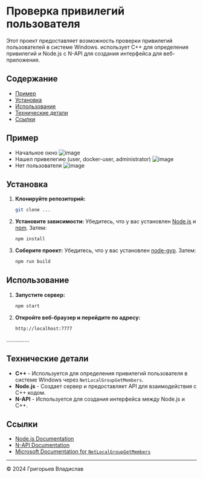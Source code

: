 # Проверка привилегий пользователя

Этот проект предоставляет возможность проверки привилегий пользователей в системе Windows. использует C++ для определения привилегий и Node.js с N-API для создания интерфейса для веб-приложения.

## Содержание

- [Пример](#описание)
- [Установка](#установка)
- [Использование](#использование)
- [Технические детали](#технические-детали)
- [Ссылки](#ссылки)

## Пример <a name="описание"></a>

- Начальное окно
![image](https://github.com/user-attachments/assets/c571e547-fb80-465e-bcbd-562a5b5c317a)
- Нашел привелегию (user, docker-user, administrator)
![image](https://github.com/user-attachments/assets/04ae171b-ea47-42ee-9e19-76c477a86065)
- Нет пользователя
![image](https://github.com/user-attachments/assets/0e003f2b-2b02-492d-8f8b-ee4e0f488c06)


## Установка <a name="установка"></a>

1. **Клонируйте репозиторий:**
    ```sh
    git clone ...
    ```

2. **Установите зависимости:**
    Убедитесь, что у вас установлен [Node.js](https://nodejs.org/) и [npm](https://www.npmjs.com/). Затем:
    ```sh
    npm install
    ```

3. **Соберите проект:**
    Убедитесь, что у вас установлен [node-gyp](https://github.com/nodejs/node-gyp). Затем:
    ```sh
    npm run build
    ```

## Использование <a name="использование"></a>

1. **Запустите сервер:**
    ```sh
    npm start
    ```

2. **Откройте веб-браузер и перейдите по адресу:**
    ```
    http://localhost:7777
    ```
...............

## Технические детали <a name="технические-детали"></a>

- **C++** - Используется для определения привилегий пользователя в системе Windows через `NetLocalGroupGetMembers`.
- **Node.js** - Создает сервер и предоставляет API для взаимодействия с C++ кодом.
- **N-API** - Используется для создания интерфейса между Node.js и C++.

## Ссылки <a name="ссылки"></a>

- [Node.js Documentation](https://nodejs.org/en/docs/)
- [N-API Documentation](https://nodejs.org/api/n-api.html)
- [Microsoft Documentation for `NetLocalGroupGetMembers`](https://learn.microsoft.com/en-us/windows/win32/api/lmaccess/nf-lmaccess-netlocalgroupgetmembers)

---

© 2024 Григорьев Владислав
